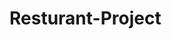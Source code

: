 # Resturant-Project

<!-- Createed Header and Navbar -->
<!-- Createed Home -->
<!-- The Solution To The Background Error  -->
<!-- Completed Home -->
<!-- Completed About -->
